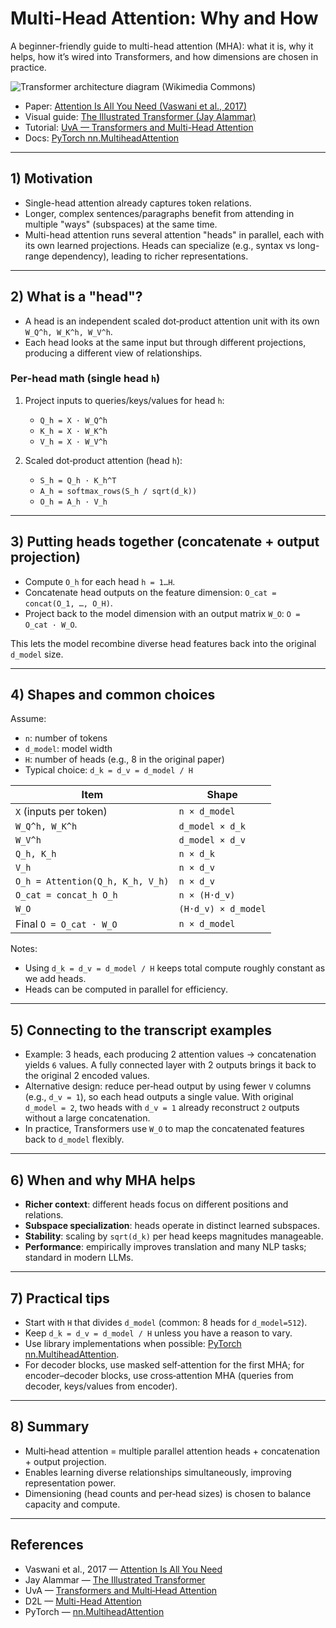 # Multi-Head Attention: Why and How

A beginner-friendly guide to multi-head attention (MHA): what it is, why it helps, how it’s wired into Transformers, and how dimensions are chosen in practice.

![Transformer architecture diagram (Wikimedia Commons)](https://commons.wikimedia.org/wiki/Special:FilePath/Transformer%2C_full_architecture.png)

- Paper: [Attention Is All You Need (Vaswani et al., 2017)](https://arxiv.org/abs/1706.03762)
- Visual guide: [The Illustrated Transformer (Jay Alammar)](https://jalammar.github.io/illustrated-transformer/)
- Tutorial: [UvA — Transformers and Multi-Head Attention](https://uvadlc-notebooks.readthedocs.io/en/latest/tutorial_notebooks/tutorial6/Transformers_and_MHAttention.html)
- Docs: [PyTorch nn.MultiheadAttention](https://pytorch.org/docs/stable/generated/torch.nn.MultiheadAttention.html)

---

## 1) Motivation

- Single-head attention already captures token relations.
- Longer, complex sentences/paragraphs benefit from attending in multiple "ways" (subspaces) at the same time.
- Multi-head attention runs several attention "heads" in parallel, each with its own learned projections. Heads can specialize (e.g., syntax vs long-range dependency), leading to richer representations.

---

## 2) What is a "head"?

- A head is an independent scaled dot‑product attention unit with its own `W_Q^h, W_K^h, W_V^h`.
- Each head looks at the same input but through different projections, producing a different view of relationships.

### Per‑head math (single head `h`)

1. Project inputs to queries/keys/values for head `h`:

   - `Q_h = X · W_Q^h`
   - `K_h = X · W_K^h`
   - `V_h = X · W_V^h`

1. Scaled dot‑product attention (head `h`):

   - `S_h = Q_h · K_h^T`
   - `A_h = softmax_rows(S_h / sqrt(d_k))`
   - `O_h = A_h · V_h`

---

## 3) Putting heads together (concatenate + output projection)

- Compute `O_h` for each head `h = 1…H`.
- Concatenate head outputs on the feature dimension: `O_cat = concat(O_1, …, O_H)`.
- Project back to the model dimension with an output matrix `W_O`: `O = O_cat · W_O`.

This lets the model recombine diverse head features back into the original `d_model` size.

---

## 4) Shapes and common choices

Assume:

- `n`: number of tokens
- `d_model`: model width
- `H`: number of heads (e.g., 8 in the original paper)
- Typical choice: `d_k = d_v = d_model / H`

| Item | Shape |
| --- | --- |
| `X` (inputs per token) | `n × d_model` |
| `W_Q^h, W_K^h` | `d_model × d_k` |
| `W_V^h` | `d_model × d_v` |
| `Q_h, K_h` | `n × d_k` |
| `V_h` | `n × d_v` |
| `O_h = Attention(Q_h, K_h, V_h)` | `n × d_v` |
| `O_cat = concat_h O_h` | `n × (H·d_v)` |
| `W_O` | `(H·d_v) × d_model` |
| Final `O = O_cat · W_O` | `n × d_model` |

Notes:

- Using `d_k = d_v = d_model / H` keeps total compute roughly constant as we add heads.
- Heads can be computed in parallel for efficiency.

---

## 5) Connecting to the transcript examples

- Example: 3 heads, each producing 2 attention values → concatenation yields `6` values. A fully connected layer with 2 outputs brings it back to the original 2 encoded values.
- Alternative design: reduce per‑head output by using fewer `V` columns (e.g., `d_v = 1`), so each head outputs a single value. With original `d_model = 2`, two heads with `d_v = 1` already reconstruct `2` outputs without a large concatenation.
- In practice, Transformers use `W_O` to map the concatenated features back to `d_model` flexibly.

---

## 6) When and why MHA helps

- **Richer context**: different heads focus on different positions and relations.
- **Subspace specialization**: heads operate in distinct learned subspaces.
- **Stability**: scaling by `sqrt(d_k)` per head keeps magnitudes manageable.
- **Performance**: empirically improves translation and many NLP tasks; standard in modern LLMs.

---

## 7) Practical tips

- Start with `H` that divides `d_model` (common: 8 heads for `d_model=512`).
- Keep `d_k = d_v = d_model / H` unless you have a reason to vary.
- Use library implementations when possible: [PyTorch nn.MultiheadAttention](https://pytorch.org/docs/stable/generated/torch.nn.MultiheadAttention.html).
- For decoder blocks, use masked self‑attention for the first MHA; for encoder–decoder blocks, use cross‑attention MHA (queries from decoder, keys/values from encoder).

---

## 8) Summary

- Multi‑head attention = multiple parallel attention heads + concatenation + output projection.
- Enables learning diverse relationships simultaneously, improving representation power.
- Dimensioning (head counts and per‑head sizes) is chosen to balance capacity and compute.

---

## References

- Vaswani et al., 2017 — [Attention Is All You Need](https://arxiv.org/abs/1706.03762)
- Jay Alammar — [The Illustrated Transformer](https://jalammar.github.io/illustrated-transformer/)
- UvA — [Transformers and Multi‑Head Attention](https://uvadlc-notebooks.readthedocs.io/en/latest/tutorial_notebooks/tutorial6/Transformers_and_MHAttention.html)
- D2L — [Multi-Head Attention](https://d2l.ai/chapter_attention-mechanisms-and-transformers/multihead-attention.html)
- PyTorch — [nn.MultiheadAttention](https://pytorch.org/docs/stable/generated/torch.nn.MultiheadAttention.html)
